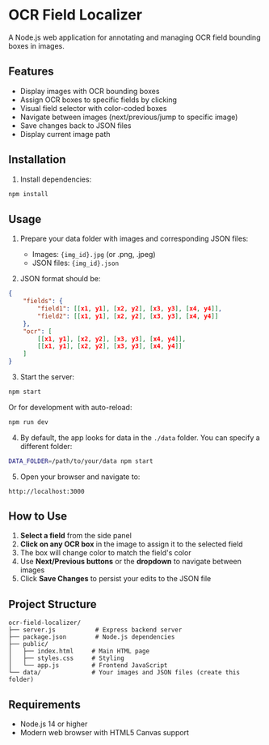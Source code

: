 # OCR Field Localizer

A Node.js web application for annotating and managing OCR field bounding boxes in images.

## Features

- Display images with OCR bounding boxes
- Assign OCR boxes to specific fields by clicking
- Visual field selector with color-coded boxes
- Navigate between images (next/previous/jump to specific image)
- Save changes back to JSON files
- Display current image path

## Installation

1. Install dependencies:
```bash
npm install
```

## Usage

1. Prepare your data folder with images and corresponding JSON files:
   - Images: `{img_id}.jpg` (or .png, .jpeg)
   - JSON files: `{img_id}.json`

2. JSON format should be:
```json
{
    "fields": {
        "field1": [[x1, y1], [x2, y2], [x3, y3], [x4, y4]],
        "field2": [[x1, y1], [x2, y2], [x3, y3], [x4, y4]]
    },
    "ocr": [
        [[x1, y1], [x2, y2], [x3, y3], [x4, y4]],
        [[x1, y1], [x2, y2], [x3, y3], [x4, y4]]
    ]
}
```

3. Start the server:
```bash
npm start
```

Or for development with auto-reload:
```bash
npm run dev
```

4. By default, the app looks for data in the `./data` folder. You can specify a different folder:
```bash
DATA_FOLDER=/path/to/your/data npm start
```

5. Open your browser and navigate to:
```
http://localhost:3000
```

## How to Use

1. **Select a field** from the side panel
2. **Click on any OCR box** in the image to assign it to the selected field
3. The box will change color to match the field's color
4. Use **Next/Previous buttons** or the **dropdown** to navigate between images
5. Click **Save Changes** to persist your edits to the JSON file

## Project Structure

```
ocr-field-localizer/
├── server.js           # Express backend server
├── package.json        # Node.js dependencies
├── public/
│   ├── index.html     # Main HTML page
│   ├── styles.css     # Styling
│   └── app.js         # Frontend JavaScript
└── data/              # Your images and JSON files (create this folder)
```

## Requirements

- Node.js 14 or higher
- Modern web browser with HTML5 Canvas support
